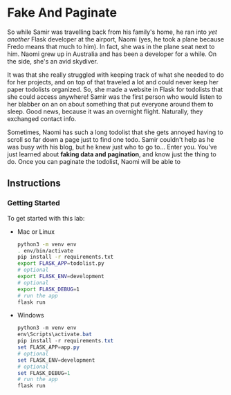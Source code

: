 # Fake And Paginate

So while Samir was travelling back from his family's home, he ran into *yet another* Flask developer at the airport, Naomi (yes, he took a plane because Fredo means that much to him). In fact, she was in the plane seat next to him. Naomi grew up in Australia and has been a developer for a while. On the side, she's an avid skydiver.

It was that she really struggled with keeping track of what she needed to do for her projects, and on top of that traveled a lot and could never keep her paper todolists organized. So, she made a website in Flask for todolists that she could access anywhere! Samir was the first person who would listen to her blabber on an on about something that put everyone around them to sleep. Good news, because it was an overnight flight. Naturally, they exchanged contact info.

Sometimes, Naomi has such a long todolist that she gets annoyed having to scroll so far down a page just to find one todo. Samir couldn't help as he was busy with his blog, but he knew just who to go to... Enter you. You've just learned about **faking data and pagination**, and know just the thing to do. Once you can paginate the todolist, Naomi will be able to

## Instructions

### Getting Started

To get started with this lab:

- Mac or Linux
  ```bash
  python3 -m venv env
  . env/bin/activate
  pip install -r requirements.txt
  export FLASK_APP=todolist.py
  # optional
  export FLASK_ENV=development
  # optional
  export FLASK_DEBUG=1
  # run the app
  flask run
  ```

- Windows
  ```powershell
  python3 -m venv env
  env\Scripts\activate.bat
  pip install -r requirements.txt
  set FLASK_APP=app.py
  # optional
  set FLASK_ENV=development
  # optional
  set FLASK_DEBUG=1
  # run the app
  flask run
  ```

[//]: # (To add some 'play' data you can run)
[//]: #     (pip install -r test-requirements.txt)
[//]: #     (flask fill-db)

